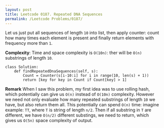 ```yaml
---
layout: post
title: Leetcode 0187. Repeated DNA Sequences
permalink: /Leetcode Problems/0187/
---
```


Let us just put all sequences of length `10` into list, then apply counter: count how many times each element is present and finally return elements with frequency more than `1`.

**Complexity**: Time and space complexity is `O(10n)`: ther will be `O(n)` substrings of length `10`.

```
class Solution:
    def findRepeatedDnaSequences(self, s):
        Count = Counter(s[i-10:i] for i in range(10, len(s) + 1))
        return [key for key in Count if Count[key] > 1]   
```

**Remark** When I saw this problem, my first idea was to use rolling hash, which potentially can give us `O(n)` instead of `O(10n)` complexity. However we need not only evaluate how many repeated substrings of length `10` we have, but also return them all. This potentially can spend `O(n)` time: imagine example:
`TT`, where `T` is string of length `n/2`. Then if all substring in `T` are different, we have `O(n/2)` different substings, we need to return, which gives us `O(5n)` space complexity of output.